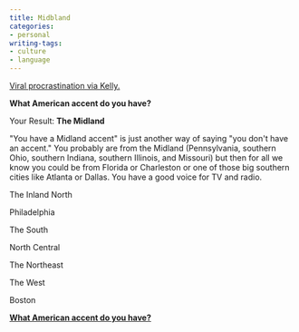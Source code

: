 ```yaml
---
title: Midbland
categories:
- personal
writing-tags:
- culture
- language
---
```


[Viral procrastination via Kelly.][1]  


   [1]: http://www.louderplease.com/2006/11/01/well-dammit/

**What American accent do you have?**

Your Result: **The Midland**

"You have a Midland accent" is just another way of saying "you don't have an accent."  You probably are from the Midland (Pennsylvania, southern Ohio, southern Indiana, southern Illinois, and Missouri) but then for all we know you could be from Florida or Charleston or one of those big southern cities like Atlanta or Dallas.  You have a good voice for TV and radio.

The Inland North

Philadelphia

The South

North Central

The Northeast

The West

Boston

[**What American accent do you have?**][2]

   [2]: http://www.gotoquiz.com/what_american_accent_do_you_have

